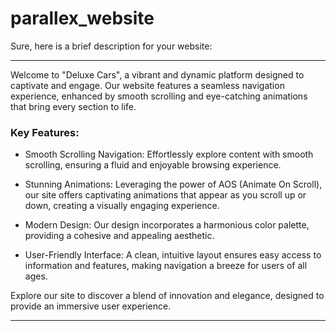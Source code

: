 # parallex_website
Sure, here is a brief description for your website:

---

Welcome to "Deluxe Cars", a vibrant and dynamic platform designed to captivate and engage. Our website features a seamless navigation experience, enhanced by smooth scrolling and eye-catching animations that bring every section to life. 

### Key Features:
- Smooth Scrolling Navigation: Effortlessly explore content with smooth scrolling, ensuring a fluid and enjoyable browsing experience.

- Stunning Animations: Leveraging the power of AOS (Animate On Scroll), our site offers captivating animations that appear as you scroll up or down, creating a visually engaging experience.
  
- Modern Design: Our design incorporates a harmonious color palette, providing a cohesive and appealing aesthetic.
  
- User-Friendly Interface: A clean, intuitive layout ensures easy access to information and features, making navigation a breeze for users of all ages.

Explore our site to discover a blend of innovation and elegance, designed to provide an immersive user experience. 

---
